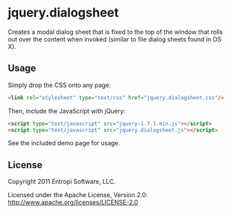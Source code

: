 jquery.dialogsheet
====================

Creates a modal dialog sheet that is fixed to the top of the window that rolls out over the content when invoked (similar to file dialog sheets found in OS X).

Usage
-----

Simply drop the CSS onto any page:

``` html
<link rel="stylesheet" type="text/css" href="jquery.dialogsheet.css"/>
```

Then, include the JavaScript with jQuery:

``` html
<script type="text/javascript" src="jquery-1.7.1.min.js"></script>
<script type="text/javascript" src="jquery.dialogsheet.js"></script>
```

See the included demo page for usage.

License
---------------------

Copyright 2011 Entropi Software, LLC.

Licensed under the Apache License, Version 2.0: http://www.apache.org/licenses/LICENSE-2.0

